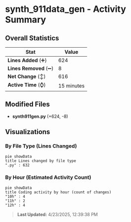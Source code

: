# synth_911data_gen - Activity Summary 

## Overall Statistics

| Stat                   | Value                                                             |
| ---------------------- | ----------------------------------------------------------------- |
| **Lines Added** (➕)   | 624                                          |
| **Lines Removed** (➖) | 8                                        |
| **Net Change** (↕)    | 616                |
| **Active Time** (⌚)   | 15 minutes |


## Modified Files
- **synth911gen.py** (+624, -8)

## Visualizations

### By File Type (Lines Changed)

```mermaid
pie showData
title Lines changed by file type
".py" : 632
```

### By Hour (Estimated Activity Count)

```mermaid
pie showData
title Coding activity by hour (count of changes)
"10h" : 4
"11h" : 2
"12h" : 4
```


> **Last Updated:** 4/23/2025, 12:39:38 PM
